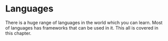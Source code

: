 # Languages

There is a huge range of languages in the world which you can learn. Most of languages has frameworks that can be used in it. This all is covered in this chapter.

<!-- ## Java -->

<!-- ## Python -->

<!-- ## SQL -->

<!-- ## JavaScript -->

<!-- ## TypeScript -->

<!-- ## Go -->

<!-- ## HTML -->